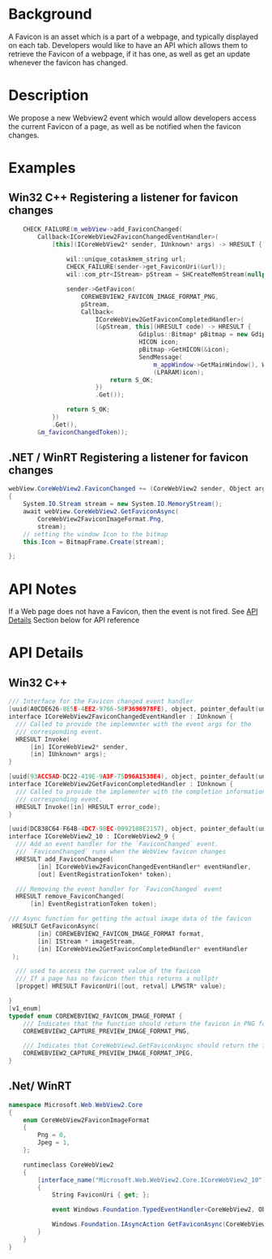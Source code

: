 # Background
A Favicon is an asset which is a part of a  webpage, and typically displayed on each tab. Developers would
like to have an API which allows them to retrieve the Favicon of a webpage, if it has one, as well as get an update whenever
the favicon has changed.

# Description
We propose a new Webview2 event which would allow developers access the current Favicon of a page, 
as well as be notified when the favicon changes.

# Examples
## Win32 C++ Registering a listener for favicon changes
```cpp
    CHECK_FAILURE(m_webView->add_FaviconChanged(
        Callback<ICoreWebView2FaviconChangedEventHandler>(
            [this](ICoreWebView2* sender, IUnknown* args) -> HRESULT {
                
                wil::unique_cotaskmem_string url;
                CHECK_FAILURE(sender->get_FaviconUri(&url));
                wil::com_ptr<IStream> pStream = SHCreateMemStream(nullptr, 0);

                sender->GetFavicon(
                    COREWEBVIEW2_FAVICON_IMAGE_FORMAT_PNG, 
                    pStream,
                    Callback<
                        ICoreWebView2GetFaviconCompletedHandler>(
                        [&pStream, this](HRESULT code) -> HRESULT {
                                    Gdiplus::Bitmap* pBitmap = new Gdiplus::Bitmap(pStream);
                                    HICON icon;
                                    pBitmap->GetHICON(&icon);
                                    SendMessage(
                                        m_appWindow->GetMainWindow(), WM_SETICON, ICON_SMALL,
                                        (LPARAM)icon);
                            return S_OK;
                        })
                        .Get());

                return S_OK;
            })
            .Get(),
        &m_faviconChangedToken));  
```
## .NET / WinRT Registering a listener for favicon changes
```c#
webView.CoreWebView2.FaviconChanged += (CoreWebView2 sender, Object arg) =>
{
    System.IO.Stream stream = new System.IO.MemoryStream();
    await webView.CoreWebView2.GetFaviconAsync(
        CoreWebView2FaviconImageFormat.Png,
        stream);
    // setting the window Icon to the bitmap
    this.Icon = BitmapFrame.Create(stream); 

};
```
# API Notes
If a Web page does not have a Favicon, then the event is not fired.
See [API Details](#api-details) Section below for API reference
# API Details
## Win32 C++
```cpp
/// Interface for the Favicon changed event handler
[uuid(A0CDE626-8E5E-4EE2-9766-58F3696978FE), object, pointer_default(unique)]
interface ICoreWebView2FaviconChangedEventHandler : IUnknown {
  /// Called to provide the implementer with the event args for the
  /// corresponding event.
  HRESULT Invoke(
      [in] ICoreWebView2* sender,
      [in] IUnknown* args);
}

[uuid(93ACC5AD-DC22-419E-9A3F-75D96A1538E4), object, pointer_default(unique)]
interface ICoreWebView2GetFaviconCompletedHandler : IUnknown {
  /// Called to provide the implementer with the completion information of CoreWebView2.GetFaviconAsync.
  /// corresponding event.
  HRESULT Invoke([in] HRESULT error_code);
}

[uuid(DC838C64-F64B-4DC7-98EC-0992108E2157), object, pointer_default(unique)]
interface ICoreWebView2_10 : ICoreWebView2_9 {
  /// Add an event handler for the `FaviconChanged` event.
  /// `FaviconChanged` runs when the WebView favicon changes
  HRESULT add_FaviconChanged(
        [in] ICoreWebView2FaviconChangedEventHandler* eventHandler,
        [out] EventRegistrationToken* token);

  /// Removing the event handler for `FaviconChanged` event
  HRESULT remove_FaviconChanged(
      [in] EventRegistrationToken token);

/// Async function for getting the actual image data of the favicon
 HRESULT GetFaviconAsync(
        [in] COREWEBVIEW2_FAVICON_IMAGE_FORMAT format,
        [in] IStream * imageStream,
        [in] ICoreWebView2GetFaviconCompletedHandler* eventHandler
 );

  /// used to access the current value of the favicon
  /// If a page has no favicon then this returns a nullptr
  [propget] HRESULT FaviconUri([out, retval] LPWSTR* value);

}
[v1_enum]
typedef enum COREWEBVIEW2_FAVICON_IMAGE_FORMAT {
    /// Indicates that the function should return the favicon in PNG format
    COREWEBVIEW2_CAPTURE_PREVIEW_IMAGE_FORMAT_PNG,

    /// Indicates that CoreWebView2.GetFaviconAsync should return the favicon in JPG format.
    COREWEBVIEW2_CAPTURE_PREVIEW_IMAGE_FORMAT_JPEG,
}
```

## .Net/ WinRT
```c#
namespace Microsoft.Web.WebView2.Core
{
    enum CoreWebView2FaviconImageFormat
    {
        Png = 0,
        Jpeg = 1,
    };

    runtimeclass CoreWebView2
    {
        [interface_name("Microsoft.Web.WebView2.Core.ICoreWebView2_10")]
        {
            String FaviconUri { get; };

            event Windows.Foundation.TypedEventHandler<CoreWebView2, Object> FaviconChanged;

            Windows.Foundation.IAsyncAction GetFaviconAsync(CoreWebView2FaviconImageFormat format, Windows.Storage.Streams.IRandomAccessStream imageStream);
        }
    }
}
```
